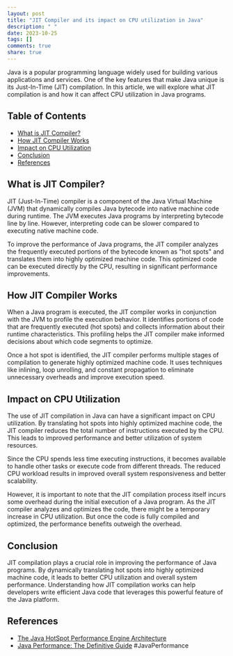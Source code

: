 ```yaml
---
layout: post
title: "JIT Compiler and its impact on CPU utilization in Java"
description: " "
date: 2023-10-25
tags: []
comments: true
share: true
---
```


Java is a popular programming language widely used for building various applications and services. One of the key features that make Java unique is its Just-In-Time (JIT) compilation. In this article, we will explore what JIT compilation is and how it can affect CPU utilization in Java programs.

## Table of Contents
- [What is JIT Compiler?](#what-is-jit-compiler)
- [How JIT Compiler Works](#how-jit-compiler-works)
- [Impact on CPU Utilization](#impact-on-cpu-utilization)
- [Conclusion](#conclusion)
- [References](#references)

## What is JIT Compiler?

JIT (Just-In-Time) compiler is a component of the Java Virtual Machine (JVM) that dynamically compiles Java bytecode into native machine code during runtime. The JVM executes Java programs by interpreting bytecode line by line. However, interpreting code can be slower compared to executing native machine code.

To improve the performance of Java programs, the JIT compiler analyzes the frequently executed portions of the bytecode known as "hot spots" and translates them into highly optimized machine code. This optimized code can be executed directly by the CPU, resulting in significant performance improvements.

## How JIT Compiler Works

When a Java program is executed, the JIT compiler works in conjunction with the JVM to profile the execution behavior. It identifies portions of code that are frequently executed (hot spots) and collects information about their runtime characteristics. This profiling helps the JIT compiler make informed decisions about which code segments to optimize.

Once a hot spot is identified, the JIT compiler performs multiple stages of compilation to generate highly optimized machine code. It uses techniques like inlining, loop unrolling, and constant propagation to eliminate unnecessary overheads and improve execution speed.

## Impact on CPU Utilization

The use of JIT compilation in Java can have a significant impact on CPU utilization. By translating hot spots into highly optimized machine code, the JIT compiler reduces the total number of instructions executed by the CPU. This leads to improved performance and better utilization of system resources.

Since the CPU spends less time executing instructions, it becomes available to handle other tasks or execute code from different threads. The reduced CPU workload results in improved overall system responsiveness and better scalability.

However, it is important to note that the JIT compilation process itself incurs some overhead during the initial execution of a Java program. As the JIT compiler analyzes and optimizes the code, there might be a temporary increase in CPU utilization. But once the code is fully compiled and optimized, the performance benefits outweigh the overhead.

## Conclusion

JIT compilation plays a crucial role in improving the performance of Java programs. By dynamically translating hot spots into highly optimized machine code, it leads to better CPU utilization and overall system performance. Understanding how JIT compilation works can help developers write efficient Java code that leverages this powerful feature of the Java platform.

## References

- [The Java HotSpot Performance Engine Architecture](https://docs.oracle.com/en/java/javase/11/gctuning/the-java-hotspot-performance-engine-architecture.html)
- [Java Performance: The Definitive Guide](https://www.oreilly.com/library/view/java-performance-the/9781449358457/) #JavaPerformance